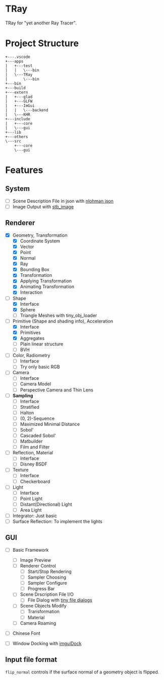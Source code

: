 # TRay

TRay for "yet another Ray Tracer".

# Project Structure

```text
+---.vscode
+---apps
|   +---test
|   |   \---bin
|   \---TRay
|       \---bin
+---bin
+---build
+---extern
|   +---glad
|   +---GLFW
|   +---ImGui
|   |   \---backend
|   \---KHR
+---include
|   +---core
|   \---gui
+---lib
+---others
\---src
    +---core
    \---gui
```

# Features

## System

- [ ] Scene Description File in json with [nlohman json](https://github.com/nlohmann/json)
- [ ] Image Output with [stb_image](https://github.com/nothings/stb)

## Renderer

- [x] Geometry, Transformation
  - [x] Coordinate System
  - [x] Vector
  - [x] Point
  - [x] Normal
  - [x] Ray
  - [x] Bounding Box
  - [x] Transformation
  - [x] Applying Transformation
  - [x] Animating Transformation
  - [x] Interaction
- [ ] Shape
  - [x] Interface
  - [x] Sphere
  - [ ] Triangle Meshes with tiny_obj_loader
- [ ] Primitive (Shape and shading info), Acceleration
  - [x] Interface
  - [x] Primitives
  - [x] Aggregates
  - [ ] Plain linear structure
  - [ ] BVH
- [ ] Color, Radiometry
  - [ ] Interface
  - [ ] Try only basic RGB
- [ ] Camera
  - [ ] Interface
  - [ ] Camera Model
  - [ ] Perspective Camera and Thin Lens
- [ ] **Sampling**
  - [ ] Interface
  - [ ] Stratified
  - [ ] Halton
  - [ ] (0, 2)-Sequence
  - [ ] Maximized Minimal Distance
  - [ ] Sobol'
  - [ ] Cascaded Sobol'
  - [ ] Matbuilder
  - [ ] Film and Filter
- [ ] Reflection, Material
  - [ ] Interface
  - [ ] Disney BSDF
- [ ] Texture
  - [ ] Interface
  - [ ] Checkerboard
- [ ] Light
  - [ ] Interface
  - [ ] Point Light
  - [ ] Distant(Directional) Light
  - [ ] Area Light
- [ ] Integrator: Just basic
- [ ] Surface Reflection: To implement the lights

## GUI

- [ ] Basic Framework
  - [ ] Image Preview
  - [ ] Renderer Control
    - [ ] Start/Stop Rendering
    - [ ] Sampler Choosing
    - [ ] Sampler Configure
    - [ ] Progress Bar
  - [ ] Scene Drscription File I/O
    - [ ] File Dialog with [tiny file dialogs](https://sourceforge.net/projects/tinyfiledialogs/)
  - [ ] Scene Objects Modify
    - [ ] Transformation
    - [ ] Material
  - [ ] Camera Roaming
- [ ] Chinese Font
- [ ] Window Docking with [imguiDock](https://github.com/BentleyBlanks/imguiDock)


## Input file format

`flip_normal` controls if the surface normal of a geometry object is flipped.